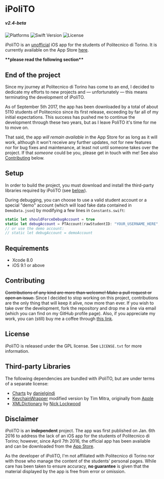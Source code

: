# iPoliTO
##### v2.4-beta
![Platforms](https://img.shields.io/badge/platform-iOS-lightgrey.svg) ![Swift Version](https://img.shields.io/badge/swift-3.0-orange.svg) ![License](https://img.shields.io/badge/license-GPL-blue.svg)

iPoliTO is an [unofficial](#disclaimer) iOS app for the students of Politecnico di Torino. It is currently available on the App Store [here](https://itunes.apple.com/app/id1069740093).

**\*\*please read the following section\*\***

## End of the project

Since my journey at Politecnico di Torino has come to an end, I decided to dedicate my efforts to new projects and — unfortunately — this means terminating the development of iPoliTO.

As of September 5th 2017, the app has been downloaded by a total of about 5110 students of Politecnico since its first release, exceeding by far all of my initial expectations. This success has pushed me to continue the development through these two years, but as I leave PoliTO it's time for me to move on.

That said, the app *will remain available* in the App Store for as long as it will work, although it won't receive any further updates, not for new features nor for bug fixes and maintenance, at least not until someone takes over the project. If that *someone* could be you, please get in touch with me! See also [Contributing](#contributing) below.

## Setup

In order to build the project, you must download and install the third-party libraries required by iPoliTO (see [below](#third-party-libraries)).

During debugging, you can choose to use a valid student account or a special "demo" account (which will load fake data contained in `DemoData.json`) by modifying a few lines in `Constants.swift`:
```swift
static let shouldForceDebugAccount = true
static let debugAccount = PTAccount(rawStudentID: "YOUR_USERNAME_HERE", password: "YOUR_PASSWORD_HERE")
// or use the demo account:
// static let debugAccount = demoAccount
``` 

## Requirements

* Xcode 8.0
* iOS 9.1 or above

## Contributing

~~Contributions of any kind are more than welcome! Make a pull request or open an issue.~~ Since I decided to stop working on this project, contributions are the only thing that will keep it alive, now more than ever. If you wish to take over the development, fork the repository and drop me a line via email (which you can find on my GitHub profile page). Also, if you appreciate my work, you can (still) buy me a coffee through [this link](https://www.paypal.com/cgi-bin/webscr?cmd=_donations&business=rapisarda%2ecarlo%40gmail%2ecom&lc=IT&item_name=iPoliTO&currency_code=EUR&bn=PP%2dDonationsBF%3abtn_donate_SM%2egif%3aNonHosted).

## License

iPoliTO is released under the GPL license. See `LICENSE.txt` for more information.

## Third-party Libraries

The following dependencies are bundled with iPoliTO, but are under terms of a separate license:
* [Charts](https://github.com/danielgindi/Charts) by [danielgindi](https://github.com/danielgindi)
* [KeychainWrapper](http://www.raywenderlich.com/wp-content/uploads/2014/12/KeychainWrapper.zip) modified version by Tim Mitra, originally from [Apple](https://developer.apple.com/library/ios/samplecode/GenericKeychain/Listings/Classes_KeychainItemWrapper_m.html#//apple_ref/doc/uid/DTS40007797-Classes_KeychainItemWrapper_m-DontLinkElementID_10)
* [XMLDictionary](https://github.com/nicklockwood/XMLDictionary) by [Nick Lockwood](https://github.com/nicklockwood)

## Disclaimer

iPoliTO is an **independent** project. The app was first published on Jan. 6th 2016 to address the lack of an iOS app for the students of Politecnico di Torino; however, since April 7th 2016, the official app has been available and can be downloaded from the [App Store](https://itunes.apple.com/app/id1087287751).

As the developer of iPoliTO, I'm not affiliated with Politecnico di Torino nor with those who manage the content of the students' personal pages. While care has been taken to ensure accuracy, **no guarantee** is given that the material displayed by the app is free from error or omission.
